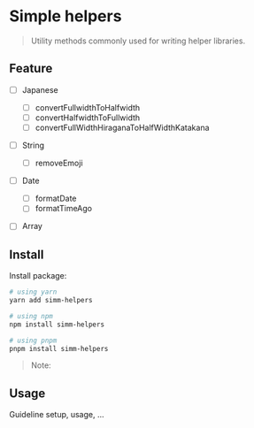 # Simple helpers

> Utility methods commonly used for writing helper libraries.
## Feature
- [ ] Japanese
    - [ ] convertFullwidthToHalfwidth
    - [ ] convertHalfwidthToFullwidth
    - [ ] convertFullWidthHiraganaToHalfWidthKatakana
- [ ] String
    - [ ] removeEmoji
- [ ] Date
    - [ ] formatDate
    - [ ] formatTimeAgo
- [ ] Array


## Install

Install package:

```sh
# using yarn
yarn add simm-helpers

# using npm
npm install simm-helpers

# using pnpm
pnpm install simm-helpers
```

> Note:

## Usage

Guideline setup, usage, ...
